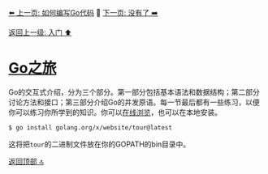 [⬅️ 上一页: 如何编写Go代码](如何编写Go代码.md) 🚦 [下一页: 没有了 ➡️](#)

[返回上一级: 入门 ⬆️](../入门.md)

# [Go之旅](Go之旅.md)

Go的交互式介绍，分为三个部分。第一部分包括基本语法和数据结构；第二部分讨论方法和接口；第三部分介绍Go的并发原语。每一节最后都有一些练习，以便你可以练习你所学到的知识。你可以[在线浏览](https://go.dev/tour/)，也可以在本地安装。

```bash
$ go install golang.org/x/website/tour@latest
```

这将把`tour`的二进制文件放在你的GOPATH的bin目录中。

[返回顶部 🔝](#Go之旅)